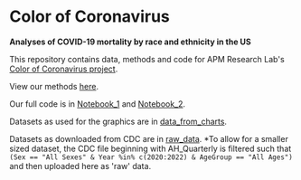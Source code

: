 # Color of Coronavirus 
**Analyses of COVID-19 mortality by race and ethnicity in the US**

This repository contains data, methods and code for APM Research Lab's [Color of Coronavirus project](https://www.apmresearchlab.org/covid/deaths-by-race). 

View our methods [here](https://apm-research-lab.github.io/color-of-coronavirus/Methods_Overview.html).

Our full code is in [Notebook_1](Notebook_1.Rmd) and [Notebook_2](Notebook_2.Rmd). 

Datasets as used for the graphics are in [data_from_charts](data_from_charts).

Datasets as downloaded from CDC are in [raw_data](raw_data). 
*To allow for a smaller sized dataset, the CDC file beginning with AH_Quarterly is filtered such that `(Sex == "All Sexes" & Year %in% c(2020:2022) & AgeGroup == "All Ages")` and then uploaded here as 'raw' data. 
